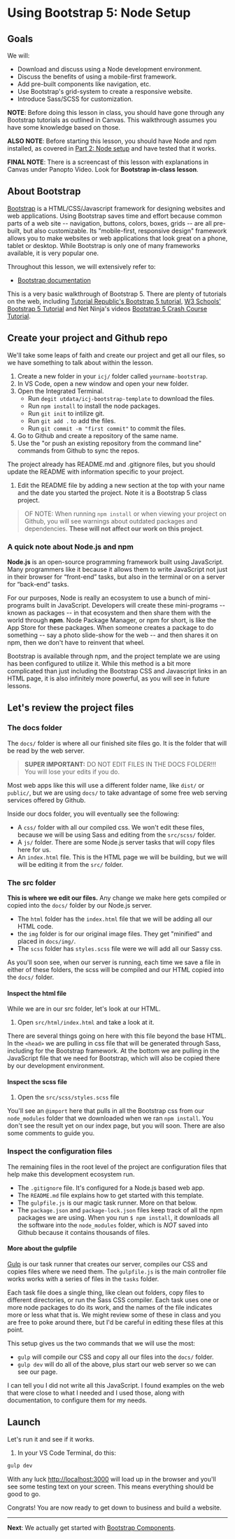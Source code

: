 # Using Bootstrap 5: Node Setup

## Goals

We will:

- Download and discuss using a Node development environment.
- Discuss the benefits of using a mobile-first framework.
- Add pre-built components like navigation, etc.
- Use Bootstrap's grid-system to create a responsive website.
- Introduce Sass/SCSS for customization.

**NOTE**: Before doing this lesson in class, you should have gone through any Bootstrap tutorials as outlined in Canvas. This walkthrough assumes you have some knowledge based on those.

**ALSO NOTE**: Before starting this lesson, you should have Node and npm installed, as covered in [Part 2: Node setup](https://github.com/utdata/icj-setting-up/blob/main/README.md) and have tested that it works.

**FINAL NOTE**: There is a screencast of this lesson with explanations in Canvas under Panopto Video. Look for **Bootstrap in-class lesson**.

## About Bootstrap

[Bootstrap](https://getbootstrap.com/) is a HTML/CSS/Javascript framework for designing websites and web applications. Using Bootstrap saves time and effort because common parts of a web site -- navigation, buttons, colors, boxes, grids -- are all pre-built, but also customizable.  Its "mobile-first, responsive design" framework allows you to make websites or web applications that look great on a phone, tablet or desktop. While Bootstrap is only one of many frameworks available, it is very popular one.

Throughout this lesson, we will extensively refer to:

- [Bootstrap documentation](https://getbootstrap.com/docs/5.1/getting-started/introduction/)

This is a very basic walkthrough of Bootstrap 5. There are plenty of tutorials on the web, including [Tutorial Republic's Bootstrap 5 tutorial](https://www.tutorialrepublic.com/twitter-bootstrap-tutorial/), [W3 Schools' Bootstrap 5 Tutorial](https://www.w3schools.com/bootstrap5/) and Net Ninja's videos [Bootstrap 5 Crash Course Tutorial](https://www.youtube.com/playlist?list=PL4cUxeGkcC9joIM91nLzd_qaH_AimmdAR).

## Create your project and Github repo

We'll take some leaps of faith and create our project and get all our files, so we have something to talk about within the lesson.

1. Create a new folder in your `icj/` folder called `yourname-bootstrap`.
1. In VS Code, open a new window and open your new folder.
1. Open the Integrated Terminal.
    - Run `degit utdata/icj-bootstrap-template` to download the files.
    - Run `npm install` to install the node packages.
    - Run `git init` to intilize git.
    - Run `git add .` to add the files.
    - Run `git commit -m "first commit"` to commit the files.
1. Go to Github and create a repository of the same name.
1. Use the "or push an existing repository from the command line" commands from Github to sync the repos.

The project already has README.md and .gitignore files, but you should update the README with information specific to your project.

1. Edit the README file by adding a new section at the top with your name and the date you started the project. Note it is a Bootstrap 5 class project.

> OF NOTE: When running `npm install` or when viewing your project on Github, you will see warnings about outdated packages and dependencies. **These will not affect our work on this project**.

### A quick note about Node.js and npm

**Node.js** is an open-source programming framework built using JavaScript. Many programmers like it because it allows them to write JavaScript not just in their browser for “front-end” tasks, but also in the terminal or on a server for “back-end” tasks.

For our purposes, Node is really an ecosystem to use a bunch of mini-programs built in JavaScript. Developers will create these mini-programs -- known as packages -- in that ecosystem and then share them with the world through **npm**. Node Package Manager, or npm for short, is like the App Store for these packages. When someone creates a package to do something -- say a photo slide-show for the web -- and then shares it on npm, then we don't have to reinvent that wheel.

Bootstrap is available through npm, and the project template we are using has been configured to utilize it. While this method is a bit more complicated than just including the Bootstrap CSS and Javascript links in an HTML page, it is also infinitely more powerful, as you will see in future lessons.

## Let's review the project files

### The docs folder

The `docs/` folder is where all our finished site files go. It is the folder that will be read by the web server.

> **SUPER IMPORTANT:** DO NOT EDIT FILES IN THE DOCS FOLDER!!! You will lose your edits if you do.

Most web apps like this will use a different folder name, like `dist/` or `public/`, but we are using `docs/` to take advantage of some free web serving services offered by Github.

Inside our docs folder, you will eventually see the following:

- A `css/` folder with all our compiled css. We won't edit these files, because we will be using Sass and editing from the `src/scss/` folder.
- A `js/` folder. There are some Node.js server tasks that will copy files here for us.
- An `index.html` file. This is the HTML page we will be building, but we will will be editing it from the `src/` folder.

### The src folder

**This is where we edit our files.** Any change we make here gets compiled or copied into the `docs/` folder by our Node.js server.

- The `html` folder has the `index.html` file that we will be adding all our HTML code.
- the `img` folder is for our original image files. They get "minified" and placed in `docs/img/`.
- The `scss` folder has `styles.scss` file were we will add all our Sassy css.

As you'll soon see, when our server is running, each time we save a file in either of these folders, the scss will be compiled and our HTML copied into the `docs/` folder.

#### Inspect the html file

While we are in our src folder, let's look at our HTML.

1. Open `src/html/index.html` and take a look at it.

There are several things going on here with this file beyond the base HTML. In the `<head>` we are pulling in css file that will be generated through Sass, including for the Bootstrap framework. At the bottom we are pulling in the JavaScript file that we need for Bootstrap, which will also be copied there by our development environment.

#### Inspect the scss file

1. Open the `src/scss/styles.scss` file

You'll see an `@import` here that pulls in all the Bootstrap css from our `node_modules` folder that we downloaded when we ran `npm install`. You don't see the result yet on our index page, but you will soon. There are also some comments to guide you.

### Inspect the configuration files

The remaining files in the root level of the project are configuration files that help make this development ecosystem run.

- The `.gitignore` file. It's configured for a Node.js based web app.
- The `README.md` file explains how to get started with this template.
- The `gulpfile.js` is our magic task runner. More on that below.
- The `package.json` and `package-lock.json` files keep track of all the npm packages we are using. When you run `$ npm install`, it downloads all the software into the `node_modules` folder, which is _NOT_ saved into Github because it contains thousands of files.

#### More about the gulpfile

[Gulp](https://www.npmjs.com/package/gulp) is our task runner that creates our server, compiles our CSS and copies files where we need them. The `gulpfile.js` is the main controller file works works with a series of files in the `tasks` folder.

Each task file does a single thing, like clean out folders, copy files to different directories, or run the Sass CSS compiler. Each task uses one or more node packages to do its work, and the names of the file indicates more or less what that is. We might review some of these in class and you are free to poke around there, but I'd be careful in editing these files at this point.

This setup gives us the two commands that we will use the most:

- `gulp` will compile our CSS and copy all our files into the `docs/` folder.
- `gulp dev` will do all of the above, plus start our web server so we can see our page.

I can tell you I did not write all this JavaScript. I found examples on the web that were close to what I needed and I used those, along with documentation, to configure them for my needs.

## Launch

Let's run it and see if it works.

1. In your VS Code Terminal, do this:

```bash
gulp dev
```

With any luck <http://localhost:3000> will load up in the browser and you'll see some testing text on your screen. This means everything should be good to go.

Congrats! You are now ready to get down to business and build a website.

---

**Next**: We actually get started with [Bootstrap Components](bootstrap-class-02.md).
